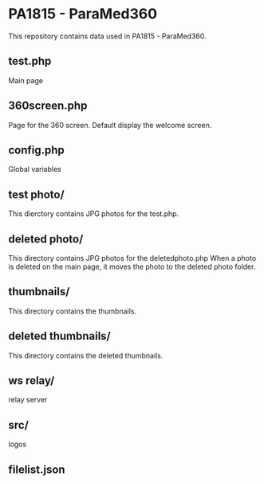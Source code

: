 # PA1815 - ParaMed360
This repository contains data used in PA1815 - ParaMed360.

## test.php
Main page

## 360screen.php
Page for the 360 screen. Default display the welcome screen.

## config.php
Global variables

## test photo/
This dierctory contains JPG photos for the test.php.

## deleted photo/
This directory contains JPG photos for the deletedphoto.php
When a photo is deleted on the main page, it moves the photo to the deleted photo folder.

## thumbnails/
This directory contains the thumbnails.

## deleted thumbnails/
This directory contains the deleted thumbnails.

## ws relay/
relay server

## src/
logos

## filelist.json
